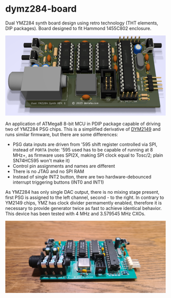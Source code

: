 # dymz284-board
Dual YMZ284 synth board design using retro technology (THT elements, DIP packages). Board designed to fit Hammond 1455C802 enclosure.

![Rev 1 board render](/assets/ymz284.png)

An application of ATMega8 8-bit MCU in PDIP package capable of driving two of YMZ284 PSG chips. This is a simplified derivative of [DYM2149](https://github.com/bderleta/dym2149-board) and runs similar firmware, but there are some differences:

- PSG data inputs are driven from '595 shift register controlled via SPI, instead of `PORTA` (note: '595 used has to be capable of running at 8 MHz+, as firmware uses SPI2X, making SPI clock equal to Tosc/2; plain SN74HC595 won't make it)
- Control pin assignments and names are different
- There is no JTAG and no SPI RAM
- Instead of single INT2 button, there are two hardware-debounced interrupt triggering buttons (INT0 and INT1)

As YMZ284 has only single DAC output, there is no mixing stage present, first PSG is assigned to the left channel, second - to the right. In contrary to YM2149 chips, YMZ has clock divider permamently enabled, therefore it is necessary to provide generator twice as fast to achieve identical behavior. This device has been tested with 4 MHz and 3.579545 MHz CXOs.

![Rev 1 board render](/assets/real.jpg)
